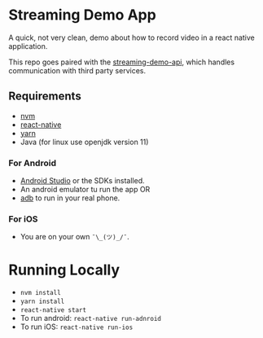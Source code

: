 # Streaming Demo App
A quick, not very clean, demo about how to record video in a react native application. 

This repo goes paired with the [streaming-demo-api](https://github.com/jltorresm/streaming-demo-api), which handles
communication with third party services.

## Requirements
- [nvm](https://github.com/nvm-sh/nvm)
- [react-native](https://reactnative.dev/)
- [yarn](https://yarnpkg.com/)
- Java (for linux use openjdk version 11)

### For Android
- [Android Studio](https://developer.android.com/studio/) or the SDKs installed.
- An android emulator tu run the app OR
- [adb](https://developer.android.com/studio/command-line/adb) to run in your real phone.

### For iOS
- You are on your own `¯\_(ツ)_/¯`.

# Running Locally

- `nvm install`
- `yarn install`
- `react-native start`
- To run android: `react-native run-adnroid`
- To run iOS: `react-native run-ios`
